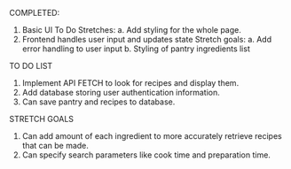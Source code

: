 COMPLETED:
1. Basic UI 
  To Do Stretches: 
    a. Add styling for the whole page. 
2. Frontend handles user input and updates state
  Stretch goals: 
    a. Add error handling to user input
    b. Styling of pantry ingredients list 

TO DO LIST
1. Implement API FETCH to look for recipes and display them.
2. Add database storing user authentication information.
3. Can save pantry and recipes to database.

STRETCH GOALS 
1. Can add amount of each ingredient to more accurately retrieve recipes that can be made. 
2. Can specify search parameters like cook time and preparation time. 